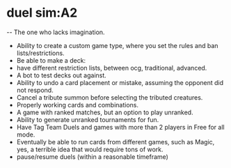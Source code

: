 duel sim:A2
===
-- The one who lacks imagination.

- Ability to create a custom game type, where you set the rules and ban lists/restrictions.
- Be able to make a deck:
- have different restriction lists, between ocg, traditional, advanced.
- A bot to test decks out against.
- Ability to undo a card placement or mistake, assuming the opponent did not respond.
- Cancel a tribute summon before selecting the tributed creatures.
- Properly working cards and combinations.
- A game with ranked matches, but an option to play unranked.
- Ability to generate unranked tournaments for fun.
- Have Tag Team Duels and games with more than 2 players in Free for all mode.
- Eventually be able to run cards from different games, such as Magic, yes, a terrible idea that would require tons of work.
- pause/resume duels (within a reasonable timeframe)
